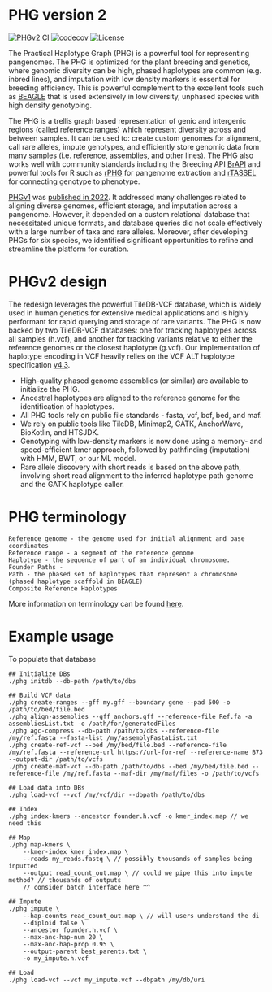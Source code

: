 # PHG version 2
[![PHGv2 CI](https://github.com/maize-genetics/phg_v2/actions/workflows/phgv2_ci.yml/badge.svg)](https://github.com/maize-genetics/phg_v2/actions/workflows/phgv2_ci.yml) [![codecov](https://codecov.io/gh/maize-genetics/phg_v2/graph/badge.svg?token=4BVD2QXQ1A)](https://codecov.io/gh/maize-genetics/phg_v2) [![License](https://img.shields.io/badge/License-Apache_2.0-blue.svg)](https://opensource.org/licenses/Apache-2.0)

The Practical Haplotype Graph (PHG) is a powerful tool for representing pangenomes.  The PHG is optimized for the plant breeding and genetics, where genomic diversity can be high, phased haplotypes are common (e.g. inbred lines), and imputation with low density markers is essential for breeding efficiency. This is powerful complement to the excellent tools such as [BEAGLE](https://faculty.washington.edu/browning/beagle/beagle.html) that is used extensively in low diversity, unphased species with high density genotyping.

The PHG is a trellis graph based representation of genic and intergenic regions (called reference ranges) which represent diversity across and between samples. It can be used to: create custom genomes for alignment, call rare alleles, impute genotypes, and efficiently store genomic data from many samples (i.e. reference, assemblies, and other lines). The PHG also works well with community standards including the Breeding API [BrAPI](https://brapi.org) and powerful tools for R such as [rPHG](https://github.com/maize-genetics/rPHG) for pangenome extraction and [rTASSEL](https://github.com/maize-genetics/rTASSEL) for connecting genotype to phenotype.

[PHGv1](https://bitbucket.org/bucklerlab/practicalhaplotypegraph/wiki/Home) was [published in 2022](https://doi.org/10.1093/bioinformatics/btac410). It addressed many challenges related to aligning diverse genomes, efficient storage, and imputation across a pangenome. However, it depended on a custom relational database that necessitated unique formats, and database queries did not scale effectively with a large number of taxa and rare alleles. Moreover, after developing PHGs for six species, we identified significant opportunities to refine and streamline the platform for curation.

# PHGv2 design
The redesign leverages the powerful TileDB-VCF database, which is widely used in human genetics for extensive medical applications and is highly performant for rapid querying and storage of rare variants. The PHG is now backed by two TileDB-VCF databases: one for tracking haplotypes across all samples (h.vcf), and another for tracking variants relative to either the reference genomes or the closest haplotype (g.vcf). Our implementation of haplotype encoding in VCF heavily relies on the VCF ALT haplotype specification [v4.3](http://samtools.github.io/hts-specs/VCFv4.3.pdf).

* High-quality phased genome assemblies (or similar) are available to initialize the PHG.
* Ancestral haplotypes are aligned to the reference genome for the identification of haplotypes.
* All PHG tools rely on public file standards - fasta, vcf, bcf, bed, and maf.
* We rely on public tools like TileDB, Minimap2, GATK, AnchorWave, BioKotlin, and HTSJDK.
* Genotyping with low-density markers is now done using a memory- and speed-efficient kmer approach, followed by pathfinding (imputation) with HMM, BWT, or our ML model.
* Rare allele discovery with short reads is based on the above path, involving short read alignment to the inferred haplotype path genome and the GATK haplotype caller.

# PHG terminology

    Reference genome - the genome used for initial alignment and base coordinates
    Reference range - a segment of the reference genome
    Haplotype - the sequence of part of an individual chromosome.
    Founder Paths - 
    Path - the phased set of haplotypes that represent a chromosome (phased haplotype scaffold in BEAGLE)
    Composite Reference Haplotypes 

More information on terminology can be found [here](docs/terminology.md).

# Example usage
To populate that database
```
## Initialize DBs
./phg initdb --db-path /path/to/dbs

## Build VCF data
./phg create-ranges --gff my.gff --boundary gene --pad 500 -o /path/to/bed/file.bed
./phg align-assemblies --gff anchors.gff --reference-file Ref.fa -a assembliesList.txt -o /path/for/generatedFiles
./phg agc-compress --db-path /path/to/dbs --reference-file /my/ref.fasta --fasta-list /my/assemblyFastaList.txt 
./phg create-ref-vcf --bed /my/bed/file.bed --reference-file /my/ref.fasta --reference-url https://url-for-ref --reference-name B73 --output-dir /path/to/vcfs
./phg create-maf-vcf --db-path /path/to/dbs --bed /my/bed/file.bed --reference-file /my/ref.fasta --maf-dir /my/maf/files -o /path/to/vcfs

## Load data into DBs
./phg load-vcf --vcf /my/vcf/dir --dbpath /path/to/dbs
```

```
## Index
./phg index-kmers --ancestor founder.h.vcf -o kmer_index.map // we need this

## Map
./phg map-kmers \
    --kmer-index kmer_index.map \
    --reads my_reads.fastq \ // possibly thousands of samples being inputted
    --output read_count_out.map \ // could we pipe this into impute method? // thousands of outputs
    // consider batch interface here ^^

## Impute
./phg impute \
    --hap-counts read_count_out.map \ // will users understand the di
    --diploid false \
    --ancestor founder.h.vcf \
    --max-anc-hap-num 20 \
    --max-anc-hap-prop 0.95 \
    --output-parent best_parents.txt \
    -o my_impute.h.vcf

## Load
./phg load-vcf --vcf my_impute.vcf --dbpath /my/db/uri
```
